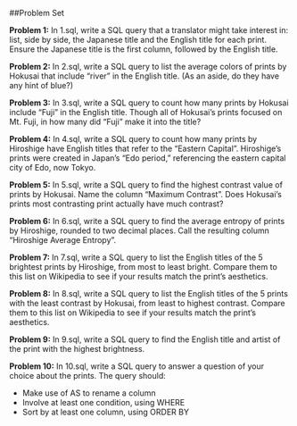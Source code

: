 ##Problem Set

**Problem 1:**
In 1.sql, write a SQL query that a translator might take interest in: list, side by side, the Japanese title and the English title for each print. Ensure the Japanese title is the first column, followed by the English title.

**Problem 2:**
In 2.sql, write a SQL query to list the average colors of prints by Hokusai that include “river” in the English title. (As an aside, do they have any hint of blue?)

**Problem 3:**
In 3.sql, write a SQL query to count how many prints by Hokusai include “Fuji” in the English title. Though all of Hokusai’s prints focused on Mt. Fuji, in how many did “Fuji” make it into the title?

**Problem 4:**
In 4.sql, write a SQL query to count how many prints by Hiroshige have English titles that refer to the “Eastern Capital”. Hiroshige’s prints were created in Japan’s “Edo period,” referencing the eastern capital city of Edo, now Tokyo.

**Problem 5:**
In 5.sql, write a SQL query to find the highest contrast value of prints by Hokusai. Name the column “Maximum Contrast”. Does Hokusai’s prints most contrasting print actually have much contrast?

**Problem 6:**
In 6.sql, write a SQL query to find the average entropy of prints by Hiroshige, rounded to two decimal places. Call the resulting column “Hiroshige Average Entropy”.

**Problem 7:**
In 7.sql, write a SQL query to list the English titles of the 5 brightest prints by Hiroshige, from most to least bright. Compare them to this list on Wikipedia to see if your results match the print’s aesthetics.

**Problem 8:**
In 8.sql, write a SQL query to list the English titles of the 5 prints with the least contrast by Hokusai, from least to highest contrast. Compare them to this list on Wikipedia to see if your results match the print’s aesthetics.

**Problem 9:**
In 9.sql, write a SQL query to find the English title and artist of the print with the highest brightness.

**Problem 10:**
In 10.sql, write a SQL query to answer a question of your choice about the prints. The query should:
- Make use of AS to rename a column
- Involve at least one condition, using WHERE
- Sort by at least one column, using ORDER BY

